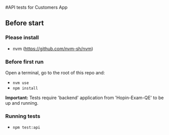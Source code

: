 #API tests for Customers App

## Before start

### Please install

- nvm (https://github.com/nvm-sh/nvm)

### Before first run
Open a terminal, go to the root of this repo and:
- `nvm use`
- `npm install`

**Important:** Tests require 'backend' application from 'Hopin-Exam-QE' to be up and running.

### Running tests

- `npm test:api`

